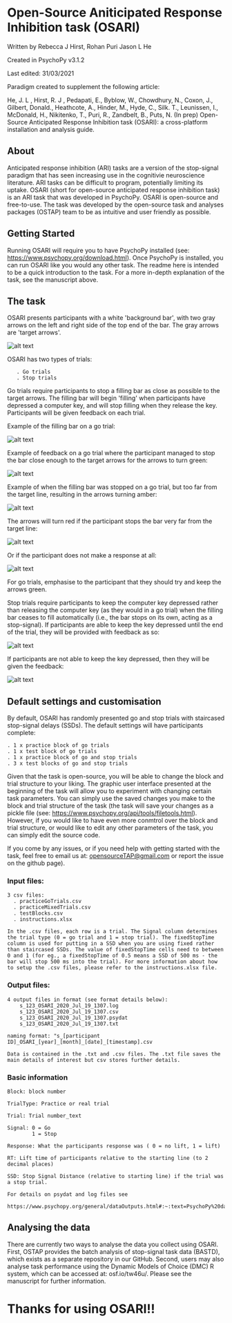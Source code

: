 # Open-Source Aniticipated Response Inhibition task (OSARI)
Written by Rebecca J Hirst, Rohan Puri Jason L He

Created in PsychoPy v3.1.2

Last edited: 31/03/2021

Paradigm created to supplement the following article:

He, J. L , Hirst, R. J , Pedapati, E., Byblow, W., Chowdhury, N., Coxon, J., Gilbert, Donald., Heathcote, A., Hinder, M., Hyde, C., Silk. T., Leunissen, I., McDonald, H., Nikitenko, T., Puri, R., Zandbelt, B., Puts, N. (In prep) Open-Source Anticipated Response Inhibition task (OSARI): a cross-platform installation and analysis guide. 

## About
Anticipated response inhibition (ARI) tasks are a version of the stop-signal paradigm that has seen increasing use in the cognitivie neuroscience literature. ARI tasks can be difficult to program, potentially limiting its uptake. OSARI (short for open-source anticipated response inhibition task) is an ARI task that was developed in PsychoPy. OSARI is open-source and free-to-use. The task was developed by the open-source task and analyses packages (OSTAP) team to be as intuitive and user friendly as possible. 

## Getting Started
Running OSARI will require you to have PsychoPy installed (see: https://www.psychopy.org/download.html). Once PsychoPy is installed, you can run OSARI like you would any other task. The readme here is intended to be a quick introduction to the task. For a more in-depth explanation of the task, see the manuscript above. 

## The task 
OSARI presents participants with a white 'background bar', with two gray arrows on the left and right side of the top end of the bar. The gray arrows are 'target arrows'.

![alt text](https://i.imgur.com/64VQeiZ.png)

OSARI has two types of trials:

       . Go trials
       . Stop trials

Go trials require participants to stop a filling bar as close as possible to the target arrows. The filling bar will begin 'filling' when participants have depressed a computer key, and will stop filling when they release the key. Participants will be given feedback on each trial.

Example of the filling bar on a go trial:

![alt text](https://i.imgur.com/ZI9R9Zh.png)

Example of feedback on a go trial where the participant managed to stop the bar close enough to the target arrows for the arrows to turn green:

![alt text](https://i.imgur.com/WfyeFvX.png)

Example of when the filling bar was stopped on a go trial, but too far from the target line, resulting in the arrows turning amber:

![alt text](https://i.imgur.com/bfsAI3j.png)

The arrows will turn red if the participant stops the bar very far from the target line:

![alt text](https://i.imgur.com/HFYrFlC.png)

Or if the participant does not make a response at all:

![alt text](https://i.imgur.com/t4enmYo.png)

For go trials, emphasise to the participant that they should try and keep the arrows green.

Stop trials require participants to keep the computer key depressed rather than releasing the computer key (as they would in a go trial) when the filling bar ceases to fill automatically (i.e., the bar stops on its own, acting as a stop-signal). If participants are able to keep the key depressed until the end of the trial, they will be provided with feedback as so:

![alt text](https://i.imgur.com/W0YgoHY.png)

If participants are not able to keep the key depressed, then they will be given the feedback:

![alt text](https://i.imgur.com/2hPiMoN.png)

## Default settings and customisation
By default, OSARI has randomly presented go and stop trials with staircased stop-signal delays (SSDs). The default settings will have participants complete:

    . 1 x practice block of go trials
    . 1 x test block of go trials
    . 1 x practice block of go and stop trials
    . 3 x test blocks of go and stop trials

Given that the task is open-source, you will be able to change the block and trial structure to your liking. The graphic user interface presented at the beginning of the task will allow you to experiment with changing certain task parameters. You can simply use the saved changes you make to the block and trial structure of the task (the task will save your changes as a pickle file (see: https://www.psychopy.org/api/tools/filetools.html). However, if you would like to have even more conmtrol over the block and trial structure, or would like to edit any other parameters of the task, you can simply edit the source code. 

If you come by any issues, or if you need help with getting started with the task, feel free to email us at: opensourceTAP@gmail.com or report the issue on the github page). 

### Input files:
    
    3 csv files:
      . practiceGoTrials.csv
      . practiceMixedTrials.csv
      . testBlocks.csv
      . instructions.xlsx
    
    In the .csv files, each row is a trial. The Signal column determines the trial type (0 = go trial and 1 = stop trial). The fixedStopTime column is used for putting in a SSD when you are using fixed rather than staircased SSDs. The value of fixedStopTime cells need to between 0 and 1 (for eg., a fixedStopTime of 0.5 means a SSD of 500 ms - the bar will stop 500 ms into the trial). For more information about how to setup the .csv files, please refer to the instructions.xlsx file.

### Output files:
    
    4 output files in format (see format details below):
        s_123_OSARI_2020_Jul_19_1307.log
        s_123_OSARI_2020_Jul_19_1307.csv
        s_123_OSARI_2020_Jul_19_1307.psydat
        s_123_OSARI_2020_Jul_19_1307.txt
    
    naming format: "s_[participant ID]_OSARI_[year]_[month]_[date]_[timestamp].csv
    
    Data is contained in the .txt and .csv files. The .txt file saves the main details of interest but csv stores further details.
    
### Basic information 
    
    Block: block number

    TrialType: Practice or real trial

    Trial: Trial number_text

    Signal: 0 = Go
            1 = Stop

    Response: What the participants response was ( 0 = no lift, 1 = lift)

    RT: Lift time of participants relative to the starting line (to 2 decimal places)

    SSD: Stop Signal Distance (relative to starting line) if the trial was a stop trial.
    
    For details on psydat and log files see 
        https://www.psychopy.org/general/dataOutputs.html#:~:text=PsychoPy%20data%20file%20(.-,psydat),python%20and%2C%20probably%2C%20matplotlib.
        
## Analysing the data
There are currently two ways to analyse the data you collect using OSARI. First, OSTAP provides the batch analysis of stop-signal task data (BASTD), which exists as a separate repository in our GitHub. Second, users may also analyse task performance using the Dynamic Models of Choice (DMC) R system, which can be accessed at: osf.io/tw46u/. Please see the manuscript for further information. 

# Thanks for using OSARI!! 



